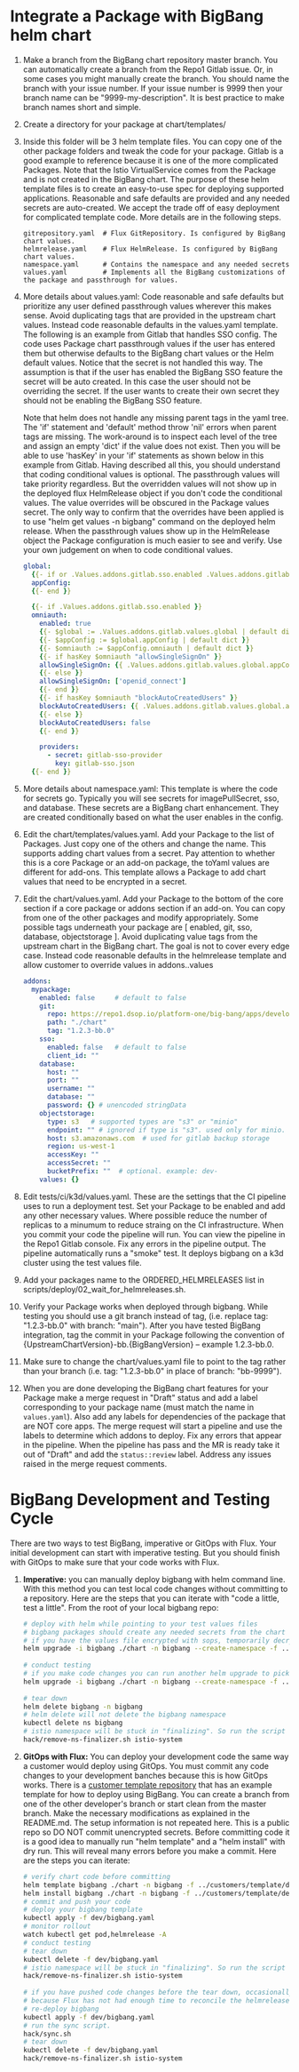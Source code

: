 # Integrate a Package with BigBang helm chart
1. Make a branch from the BigBang chart repository master branch. You can automatically create a branch from the Repo1 Gitlab issue. Or, in some cases you might manually create the branch. You should name the branch with your issue number. If your issue number is 9999 then your branch name can be "9999-my-description". It is best practice to make branch names short and simple. 

1. Create a directory for your package at chart/templates/<your-package-name>

1. Inside this folder will be 3 helm template files. You can copy one of the other package folders and tweak the code for your package. Gitlab is a good example to reference because it is one of the more complicated Packages. Note that the Istio VirtualService comes from the Package and is not created in the BigBang chart. The purpose of these helm template files is to create an easy-to-use spec for deploying supported applications. Reasonable and safe defaults are provided and any needed secrets are auto-created. We accept the trade off of easy deployment for complicated template code. More details are in the following steps. 
   ```
   gitrepository.yaml  # Flux GitRepository. Is configured by BigBang chart values.
   helmrelease.yaml    # Flux HelmRelease. Is configured by BigBang chart values.
   namespace.yaml      # Contains the namespace and any needed secrets
   values.yaml         # Implements all the BigBang customizations of the package and passthrough for values.
   ```
1. More details about values.yaml:  Code reasonable and safe defaults but prioritize any user defined passthrough values wherever this makes sense. Avoid duplicating tags that are provided in the upstream chart values. Instead code reasonable defaults in the values.yaml template. The following is an example from Gitlab that handles SSO config. The code uses Package chart passthrough values if the user has entered them but otherwise defaults to the BigBang chart values or the Helm default values. Notice that the secret is not handled this way. The assumption is that if the user has enabled the BigBang SSO feature the secret will be auto created. In this case the user should not be overriding the secret. If the user wants to create their own secret they should not be enabling the BigBang SSO feature.  

   Note that helm does not handle any missing parent tags in the yaml tree. The 'if' statement and 'default' method throw 'nil' errors when parent tags are missing. The work-around is to inspect each level of the tree and assign an empty 'dict' if the value does not exist. Then you will be able to use 'hasKey' in your 'if' statements as shown below in this example from Gitlab. Having described all this, you should understand that coding conditional values is optional. The passthrough values will take priority regardless. But the overridden values will not show up in the deployed flux HelmRelease object if you don't code the conditional values. The value overrides will be obscured in the Package values secret. The only way to confirm that the overrides have been applied is to use "helm get values <releasename> -n bigbang" command on the deployed helm release. When the passthrough values show up in the HelmRelease object the Package configuration is much easier to see and verify. Use your own judgement on when to code conditional values.

   ```yaml
   global: 
     {{- if or .Values.addons.gitlab.sso.enabled .Values.addons.gitlab.objectStorage.endpoint }}
     appConfig:
     {{- end }}

     {{- if .Values.addons.gitlab.sso.enabled }}
     omniauth:
       enabled: true
       {{- $global := .Values.addons.gitlab.values.global | default dict }}
       {{- $appConfig := $global.appConfig | default dict }}
       {{- $omniauth := $appConfig.omniauth | default dict }}
       {{- if hasKey $omniauth "allowSingleSignOn" }}
       allowSingleSignOn: {{ .Values.addons.gitlab.values.global.appConfig.omniauth.allowSingleSignOn }}
       {{- else }}
       allowSingleSignOn: ['openid_connect']
       {{- end }}
       {{- if hasKey $omniauth "blockAutoCreatedUsers" }}
       blockAutoCreatedUsers: {{ .Values.addons.gitlab.values.global.appConfig.omniauth.blockAutoCreatedUsers }}
       {{- else }}
       blockAutoCreatedUsers: false
       {{- end }}

       providers:
         - secret: gitlab-sso-provider
           key: gitlab-sso.json
     {{- end }}

   ```
1. More details about namespace.yaml: This template is where the code for secrets go. Typically you will see secrets for imagePullSecret, sso, and database. These secrets are a BigBang chart enhancement.  They are created conditionally based on what the user enables in the config.

1. Edit the chart/templates/values.yaml.  Add your Package to the list of Packages.  Just copy one of the others and change the name. This supports adding chart values from a secret. Pay attention to whether this is a core Package or an add-on package, the toYaml values are different for add-ons. This template allows a Package to add chart values that need to be encrypted in a secret.

1. Edit the chart/values.yaml.  Add your Package to the bottom of the core section if a core package or addons section if an add-on. You can copy from one of the other packages and modify appropriately.  Some possible tags underneath your package are [ enabled, git, sso, database, objectstorage ].  Avoid duplicating value tags from the upstream chart in the BigBang chart.  The goal is not to cover every edge case. Instead code reasonable defaults in the helmrelease template and allow customer to override values in addons.<packageName>.values
   ```yaml
   addons:
     mypackage:
       enabled: false     # default to false
       git:
         repo: https://repo1.dsop.io/platform-one/big-bang/apps/developer-tools/mypackage.git
         path: "./chart"
         tag: "1.2.3-bb.0"
       sso:
         enabled: false   # default to false
         client_id: ""
       database:
         host: ""
         port: ""
         username: ""
         database: ""
         password: {} # unencoded stringData
       objectstorage:
         type: s3   # supported types are "s3" or "minio"
         endpoint: "" # ignored if type is "s3". used only for minio. example " http://minio.minio.svc.cluster.local:9000"
         host: s3.amazonaws.com  # used for gitlab backup storage
         region: us-west-1
         accessKey: ""
         accessSecret: ""
         bucketPrefix: ""  # optional. example: dev-
       values: {}
   ```

1. Edit tests/ci/k3d/values.yaml. These are the settings that the CI pipeline uses to run a deployment test.  Set your Package to be enabled and add any other necessary values. Where possible reduce the number of replicas to a minumum to reduce straing on the CI infrastructure. When you commit your code the pipeline will run. You can view the pipeline in the Repo1 Gitlab console. Fix any errors in the pipeline output. The pipeline automatically runs a "smoke" test. It deploys bigbang on a k3d cluster using the test values file.

1. Add your packages name to the ORDERED_HELMRELEASES list in scripts/deploy/02_wait_for_helmreleases.sh.

1. Verify your Package works when deployed through bigbang. While testing you should use a git branch instead of tag, (i.e. replace tag: "1.2.3-bb.0" with branch: "main").  After you have tested BigBang integration, tag the commit in your Package following the convention of {UpstreamChartVersion}-bb.{BigBangVersion} – example 1.2.3-bb.0.

1. Make sure to change the chart/values.yaml file to point to the tag rather than your branch (i.e. tag: "1.2.3-bb.0" in place of branch: "bb-9999").

1. When you are done developing the BigBang chart features for your Package make a merge request in "Draft" status and add a label corresponding to your package name (must match the name in `values.yaml`). Also add any labels for dependencies of the package that are NOT core apps. The merge request will start a pipeline and use the labels to determine which addons to deploy. Fix any errors that appear in the pipeline. When the pipeline has pass and the MR is ready take it out of "Draft" and add the `status::review` label. Address any issues raised in the merge request comments.

# BigBang Development and Testing Cycle
There are two ways to test BigBang, imperative or GitOps with Flux.  Your initial development can start with imperative testing.  But you should finish with GitOps to make sure that your code works with Flux.

1. **Imperative:** you can manually deploy bigbang with helm command line. With this method you can test local code changes without committing to a repository. Here are the steps that you can iterate with "code a little, test a little".  From the root of your local bigbang repo:
   ```bash
   # deploy with helm while pointing to your test values files
   # bigbang packages should create any needed secrets from the chart values
   # if you have the values file encrypted with sops, temporarily decrypt it
   helm upgrade -i bigbang ./chart -n bigbang --create-namespace -f ../customers/template/dev/configmap.yaml -f ./chart/ingress-certs.yaml -f ../customers/template/dev/registry-values.enc.yaml
 
   # conduct testing
   # if you make code changes you can run another helm upgrade to pick up the new changes
   helm upgrade -i bigbang ./chart -n bigbang --create-namespace -f ../customers/template/dev/configmap.yaml -f ./chart/ingress-certs.yaml -f ../customers/template/dev/registry-values.enc.yaml
 
   # tear down
   helm delete bigbang -n bigbang
   # helm delete will not delete the bigbang namespace
   kubectl delete ns bigbang
   # istio namespace will be stuck in "finalizing". So run the script to delete it.
   hack/remove-ns-finalizer.sh istio-system
   ```

2. **GitOps with Flux:**  You can deploy your development code the same way a customer would deploy using GitOps. You must commit any code changes to your development banches because this is how GitOps works. There is a [customer template repository](https://repo1.dso.mil/platform-one/big-bang/customers/template) that has an example template for how to deploy using BigBang. You can create a branch from one of the other developer's branch or start clean from the master branch. Make the necessary modifications as explained in the README.md. The setup information is not repeated here. This is a public repo so DO NOT commit unencrypted secrets. Before committing code it is a good idea to manually run "helm template" and a "helm install" with dry run.  This will reveal many errors before you make a commit. Here are the steps you can iterate:
   ```bash
   # verify chart code before committing
   helm template bigbang ./chart -n bigbang -f ../customers/template/dev/configmap.yaml --debug
   helm install bigbang ./chart -n bigbang -f ../customers/template/dev/configmap.yaml --dry-run
   # commit and push your code
   # deploy your bigbang template
   kubectl apply -f dev/bigbang.yaml
   # monitor rollout
   watch kubectl get pod,helmrelease -A
   # conduct testing
   # tear down
   kubectl delete -f dev/bigbang.yaml
   # istio namespace will be stuck in "finalizing". So run the script to delete it. You will need 'jq' installed
   hack/remove-ns-finalizer.sh istio-system
 
   # if you have pushed code changes before the tear down, occasionally the bigbang deployments are not terminated
   # because Flux has not had enough time to reconcile the helmreleases
   # re-deploy bigbang
   kubectl apply -f dev/bigbang.yaml
   # run the sync script.
   hack/sync.sh
   # tear down
   kubectl delete -f dev/bigbang.yaml
   hack/remove-ns-finalizer.sh istio-system
   ```
